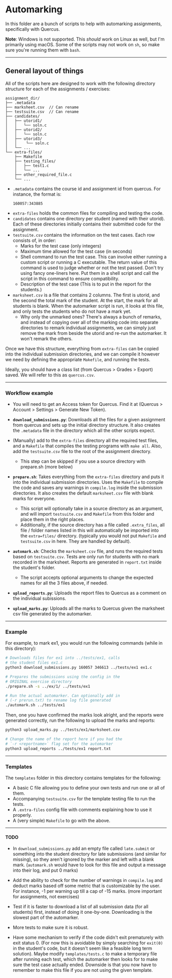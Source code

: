 # Automarking

In this folder are a bunch of scripts to help with automarking assignments, specifically with Quercus.

**Note**: Windows is not supported. This *should* work on Linux as well, but I'm primarily using macOS. Some of the scripts may not work on `sh`, so make sure you're running them with `bash`.

---

## General layout of things

All of the scripts here are designed to work with the following directory structure for each of the assignments / exercises:
```
assignment_dir/
├── .metadata
├── marksheet.csv  // Can rename 
├── testsuite.csv  // Can rename
├── candidates/
│   ├── utorid1/
│   │   └── soln.c
│   ├── utorid2/
│   │   └── soln.c
│   ├── utorid3/
│   │    └── soln.c
│   └── ...
└── extra-files/
    ├── Makefile
    ├── testing_files/
    │   ├── test1.c
    │   └── ...
    ├── other_required_file.c
    └── ...
```
- `.metadata` contains the course id and assignment id from quercus. For instance, the format is:
    ```
    160057:343885
    ```
- `extra-files` holds the common files for compiling and testing the code.
- `candidates` contains one directory per student (named with their utorid). Each of these directories initially contains their submitted code for the assignment.
- `testsuite.csv` contains the information on the test cases. Each row consists of, in order:
    - Marks for the test case (only integers)
    - Maximum time allowed for the test case (in seconds)
    - Shell command to run the test case. This can involve either running a custom script or running a C executable. The return value of this command is used to judge whether or not the test passed. Don't try using fancy one-liners here. Put them in a shell script and call the script in this command to ensure compatibility.
    - Description of the test case (This is to put in the report for the students.)
- `marksheet.csv` is a file that contains 2 columns. The first is utorid, and the second the total mark of the student. At the start, the mark for all students is blank. When the automarker script is run, it looks at this file, and only tests the students who do not have a mark yet.
    - Why only the unmarked ones? There's always a bunch of remarks, and instead of copying over all of the marking code into separate directories to remark individual assignments, we can simply just remove the mark from beside the utorid and re-run the automarker. It won't remark the others.

Once we have this structure, everything from `extra-files` can be copied into the individual submission directories, and we can compile it however we need by defining the appropriate `Makefile`, and running the tests.

Ideally, you should have a class list (from Quercus > Grades > Export) saved. We will refer to this as `quercus.csv`.

---

### Workflow example

- You will need to get an Access token for Quercus. Find it at (Quercus > Account > Settings > Generate New Token).

- **`download_submissions.py`**: Downloads all the files for a given assignment from quercus and sets up the initial directory structure. It also creates the `.metadata` file in the directory which all the other scripts expect.

- (Manually) add to the `extra-files` directory all the required test files, and a `Makefile` that compiles the testing programs with `make all`. Also, add the `testsuite.csv` file to the root of the assignment directory. 
    - This step can be skipped if you use a source directory with prepare.sh (more below)

- **`prepare.sh`**: Takes everything from the `extra-files` directory and puts it into the individual submission directories. Uses the `Makefile` to compile the code and saves any warnings in `compile.log` inside the submission directories. It also creates the default `marksheet.csv` file with blank marks for everyone.
    - This script will optionally take in a source directory as an argument, and will import `testsuite.csv` and `Makefile` from this folder and place them in the right places.
    - Additionally, if the source directory has a file called `.extra_files`, all file / folder names listed in this will automatically
    be imported into the `extra=files/` directory. (typically you would not put `Makefile` and `testsuite.csv` in here. They are handled by default).

- **`automark.sh`**: Checks the `marksheet.csv` file, and runs the required tests based on `testsuite.csv`. Tests are only run for students with no mark recorded in the marksheet. Reports are generated in `report.txt` inside the student's folder.
    - The script accepts optional arguments to change the expected names for all the 3 files above, if needed.

- **`upload_reports.py`**: Uploads the report files to Quercus as a comment on the individual subissions.

- **`upload_marks.py`**: Uploads all the marks to Quercus given the marksheet csv file generated by the automarker.

---

### Example

For example, to mark ex1, you would run the following commands (while in this directory):
```bash
# Downloads files for ex1 into ../tests/ex1, calls 
# the student files ex1.c
python3 download_submissions.py 160057 346613 ../tests/ex1 ex1.c

# Prepares the submissions using the config in the 
# ORIGINAL exercise directory
./prepare.sh -s ../ex/1/ ../tests/ex1

# Run the actual automarker. Can optionally add in 
# (-r prerun.txt) to rename log file generated
./automark.sh ../tests/ex1
```

Then, one you have confirmed the marks look alright, and the reports were generated correctly, run the following to upload the marks and reports:
```bash
python3 upload_marks.py ../tests/ex1/marksheet.csv

# Change the name of the report here if you had the
# `-r <reportname>` flag set for the automarker
python3 upload_reports ../tests/ex1 report.txt
```

---

### Templates

The `templates` folder in this directory contains templates for the following:
- A basic C file allowing you to define your own tests and run one or all of them.
- Accompanying `testsuite.csv` for the template testing file to run the tests.
- A `.extra-files` config file with comments explaining how to use it properly.
- A (very simple) `Makefile` to go with the above.

---

#### TODO

- In `download_submissions.py` add an empty file called `late.submit` or something into the student directory for late submissions (and similar for missing), so they aren't ignored by the marker and left with a blank mark. (`automark.sh` would have to look for this file and output a message into their log, and put 0 marks)

- Add the ability to check for the number of warnings in `compile.log` and deduct marks based off some metric that is customizable by the user. For instance, -1 per warning up till a cap of -15 marks. (more important for assignments, not exercises)

- Test if it is faster to download a list of all submission data (for all students) first, instead of doing it one-by-one. Downloading is the slowest part of the automarker.

- More tests to make sure it is robust.

- Have some mechanism to verify if the code didn't exit prematurely with exit status 0. (For now this is avoidable by simply searching for `exit(0)` in the student's code, but it doesn't seem like a feasible long term solution). Maybe modify `templates/tests.c` to make a temporary file after running each test, which the automarker then looks for to make sure the test case actually ended. Downside is that you now have to remember to make this file if you are not using the given template.


